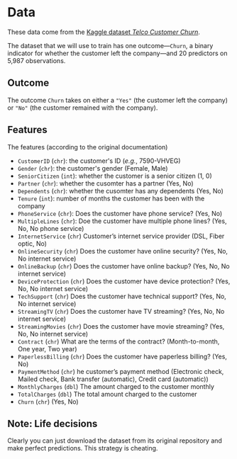 # Data

These data come from the [Kaggle dataset *Telco Customer Churn*](https://www.kaggle.com/blastchar/telco-customer-churn).

The dataset that we will use to train has one outcome—`Churn`, a binary indicator for whether the customer left the company—and 20 predictors on 5,987 observations.

## Outcome

The outcome `Churn` takes on either a `"Yes"` (the customer left the company) or `"No"` (the customer remained with the company).

## Features

The features (according to the original documentation)

- `CustomerID` (`chr`): the customer's ID (*e.g.*, 7590-VHVEG)
- `Gender` (`chr`): the customer's gender (Female, Male)
- `SeniorCitizen` (`int`): whether the customer is a senior citizen (1, 0)
- `Partner` (`chr`): whether the cusomter has a partner (Yes, No)
- `Dependents` (`chr`): whether the cusomter has any dependents (Yes, No)
- `Tenure` (`int`): number of months the customer has been with the company
- `PhoneService` (`chr`): Does the customer have phone service? (Yes, No)
- `MultipleLines` (`chr`): Doe the customer have multiple phone lines? (Yes, No, No phone service)
- `InternetService` (`chr`) Customer’s internet service provider (DSL, Fiber optic, No)
- `OnlineSecurity` (`chr`) Does the customer have online security? (Yes, No, No internet service)
- `OnlineBackup` (`chr`) Does the customer have online backup? (Yes, No, No internet service)
- `DeviceProtection` (`chr`) Does the customer have device protection? (Yes, No, No internet service)
- `TechSupport` (`chr`) Does the customer have technical support? (Yes, No, No internet service)
- `StreamingTV` (`chr`) Does the customer have TV streaming? (Yes, No, No internet service)
- `StreamingMovies` (`chr`) Does the customer have movie streaming? (Yes, No, No internet service)
- `Contract` (`chr`) What are the terms of the contract? (Month-to-month, One year, Two year)
- `PaperlessBilling` (`chr`) Does the customer have paperless billing? (Yes, No)
- `PaymentMethod` (`chr`) he customer’s payment method (Electronic check, Mailed check, Bank transfer (automatic), Credit card (automatic))
- `MonthlyCharges` (`dbl`) The amount charged to the customer monthly
- `TotalCharges` (`dbl`) The total amount charged to the customer
- `Churn` (`chr`) (Yes, No)

## Note: Life decisions

Clearly you can just download the dataset from its original repository and make perfect predictions. This strategy is cheating.

